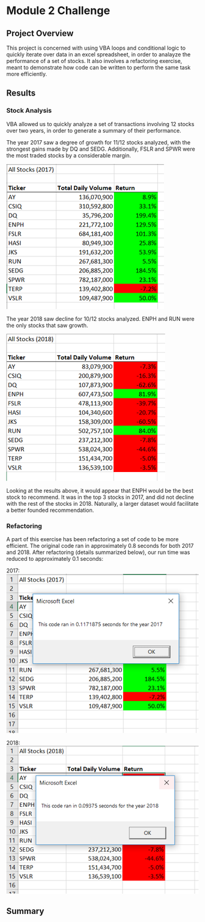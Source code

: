 # Module 2 Challenge

## Project Overview

This project is concerned with using VBA loops and conditional logic to quickly iterate over data in an excel spreadsheet, in order to analayze the performance of a set of stocks.
It also involves a refactoring exercise, meant to demonstrate how code can be written to perform the same task more efficiently.

## Results

### Stock Analysis

VBA allowed us to quickly analyze a set of transactions involving 12 stocks over two years, in order to generate a summary of their performance. 

The year 2017 saw a degree of growth for 11/12 stocks analyzed, with the strongest gains made by DQ and SEDG. Additionally, FSLR and SPWR were the most traded stocks by a considerable margin.

![2017 Stock Performance](https://github.com/noble190/stock-analysis/blob/main/resources/StockPerformance2017.png)

The year 2018 saw decline for 10/12 stocks analyzed. ENPH and RUN were the only stocks that saw growth. 

![2018 Stock Performance](https://github.com/noble190/stock-analysis/blob/main/resources/StockPerformance2018.png)

Looking at the results above, it would appear that ENPH would be the best stock to recommend. It was in the top 3 stocks in 2017, and did not decline with the rest of the stocks in 2018. Naturally, a larger dataset would facilitate a better founded recommendation.

### Refactoring

A part of this exercise has been refactoring a set of code to be more efficient. The original code ran in approximately 0.8 seconds for both 2017 and 2018. After refactoring (details summarized below), our run time was reduced to approximately 0.1 seconds:

2017:
![Refactored run time - 2017](https://github.com/noble190/stock-analysis/blob/main/resources/VBA_Challenge_2017.png)

2018:
![Refactored run time - 2018](https://github.com/noble190/stock-analysis/blob/main/resources/VBA_Challenge_2018.png)

## Summary
